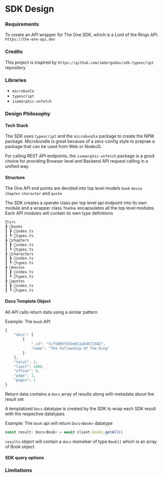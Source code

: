 # SDK Design

### Requirements

To create an API wrapper for The One SDK, which is a Lord of the Rings API. `https://the-one-api.dev`

### Credits

This project is inspired by `https://github.com/imdurgadas/sdk-typescript` repository

### Libraries

- `microbunle`
- `typescript`
- `isomorphic-unfetch`

### Design Philosophy

#### Tech Stack

The SDK uses `typescript` and the `microbundle` package to create the NPM package. Microbundle is great because of a zero-config style to preprae a package that can be used from Web or NodeJS.

For calling REST API endpoints, the `isomorphic-unfetch` package is a good choice for providing Browser level and Backend API request calling in a unified way.

#### Structure

The One API end points are devided into top level models `book` `movie` `chapter` `character` and `quote`

The SDK creates a sperate class per top level api endpoint into its own module and a wrapper class `TheOne` encapsulates all the top level modules. Each API modules will contain its own type definitions

```bash
📦src
┣ 📂books
┃ ┣ 📜index.ts
┃ ┗ 📜types.ts
┣ 📂chapters
┃ ┣ 📜index.ts
┃ ┗ 📜types.ts
┣ 📂characters
┃ ┣ 📜index.ts
┃ ┗ 📜types.ts
┣ 📂movies
┃ ┣ 📜index.ts
┃ ┗ 📜types.ts
┣ 📂quotes
┃ ┣ 📜index.ts
┃ ┗ 📜types.ts
```

#### Docs Template Object

All API calls return data using a similar pattern

Example: The `book` API

```js
{
    "docs": [
        {
            "_id": "5cf5805fb53e011a64671582",
            "name": "The Fellowship Of The Ring"
        }
    ],
    "total": 3,
    "limit": 1000,
    "offset": 0,
    "page": 1,
    "pages": 1
}
```

Return data contains a `docs` array of results along with metadata about the result set

A templatized `Docs` datatype is created by the SDK to wrap each SDK result with the respective datatypes

Example: The `book` api will return `Docs<Book>` datatype

```js
const result: Docs<Book> = await client.books.getAll()
```

`results` object will contain a `docs` memeber of type `Book[]` which is an array of Book object

#### SDK query options

### Limitations
